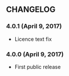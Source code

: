## CHANGELOG

### 4.0.1 (April 9, 2017)

  * Licence text fix
  
### 4.0.0 (April 9, 2017)

  * First public release
